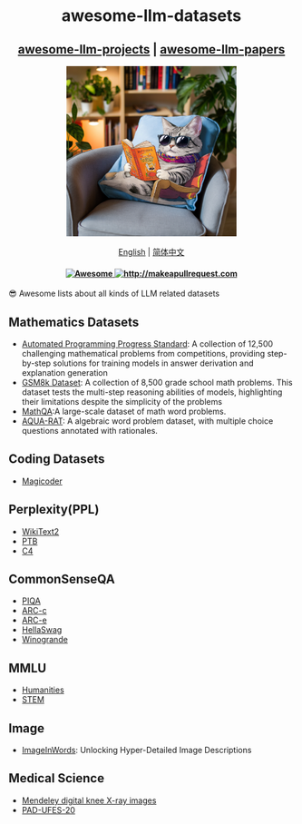 <div align="center">
  <h1 align="center">awesome-llm-datasets</h1>
  <h2 align="center">
    <a href="https://github.com/InfiniteAICreations/awesome-llm-projects" target="_blank">awesome-llm-projects</a> |
    <a href="https://github.com/InfiniteAICreations/awesome-llm-papers" target="_blank">awesome-llm-papers</a>
  </h2>
  <img src="./logo.png" alt="Logo" width="300" height="300" />
  <p>
      <a href="https://github.com/InfiniteAICreations/awesome-llm-datasets">English</a> | <a href="https://github.com/InfiniteAICreations/awesome-llm-datasets/blob/main/README.zh_CN.md">简体中文</a>
  </p>

  <h4 align="center">
    <a href="https://awesome.re">
      <img src="https://awesome.re/badge.svg" alt="Awesome" />
    </a>
    <a href="http://makeapullrequest.com">
      <img src="https://img.shields.io/badge/PRs-welcome-brightgreen.svg?style=flat-square" alt="http://makeapullrequest.com" />
    </a>
  </h4>
</div>

😎 Awesome lists about all kinds of LLM related datasets

## Mathematics Datasets
- [Automated Programming Progress Standard](https://github.com/hendrycks/apps): A collection of 12,500 challenging mathematical problems from competitions, providing step-by-step solutions for training models in answer derivation and explanation generation
- [GSM8k Dataset](https://github.com/openai/grade-school-math): A collection of 8,500 grade school math problems. This dataset tests the multi-step reasoning abilities of models, highlighting their limitations despite the simplicity of the problems
- [MathQA](https://math-qa.github.io/math-QA/):A large-scale dataset of math word problems.
- [AQUA-RAT](https://github.com/google-deepmind/AQuA): A algebraic word problem dataset, with multiple choice questions annotated with rationales.

## Coding Datasets
- [Magicoder](https://github.com/ise-uiuc/magicoder)

## Perplexity(PPL)
- [WikiText2](https://huggingface.co/datasets/mindchain/wikitext2)
- [PTB](https://physionet.org/content/ptbdb/1.0.0/)
- [C4](https://huggingface.co/datasets/c4)

## CommonSenseQA
- [PIQA](https://huggingface.co/datasets/piqa)
- [ARC-c](https://allenai.org/data/arc)
- [ARC-e](https://leaderboard.allenai.org/arc_easy/submissions/get-started)
- [HellaSwag](https://rowanzellers.com/hellaswag/)
- [Winogrande](https://huggingface.co/datasets/winogrande)

## MMLU
- [Humanities](https://cdh.princeton.edu/research/resources/humanities-datasets/)
- [STEM](https://huggingface.co/datasets/stemdataset/STEM)

## Image
- [ImageInWords](https://github.com/google/imageinwords): Unlocking Hyper-Detailed Image Descriptions

## Medical Science
- [Mendeley digital knee X-ray images](https://data.mendeley.com/datasets/t9ndx37v5h/1)
- [PAD-UFES-20](https://data.mendeley.com/datasets/zr7vgbcyr2/1)

